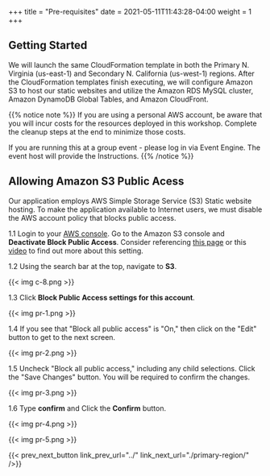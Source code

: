 +++
title = "Pre-requisites"
date =  2021-05-11T11:43:28-04:00
weight = 1
+++

## Getting Started

We will launch the same CloudFormation template in both the Primary N. Virginia (us-east-1) and Secondary N. California (us-west-1) regions. After the CloudFormation templates finish executing, we will configure Amazon S3 to host our static websites and utilize the Amazon RDS MySQL cluster, Amazon DynamoDB Global Tables, and Amazon CloudFront.

{{% notice note %}}
If you are using a personal AWS account, be aware that you will incur costs for the resources deployed in this workshop. Complete the cleanup steps at the end to minimize those costs.

If you are running this at a group event - please log in via Event Engine. The event host will provide the Instructions.
{{% /notice %}}

## Allowing Amazon S3 Public Acess

Our application employs AWS Simple Storage Service (S3) Static website hosting. To make the application available to Internet users, we must disable the AWS account policy that blocks public access.

1.1 Login to your [AWS console](https://console.aws.amazon.com/console/home#). Go to the Amazon S3 console and **Deactivate Block Public Access**. Consider referencing [this page](https://aws.amazon.com/s3/features/block-public-access/) or this [video](https://youtu.be/kMi5PSyFu8s) to find out more about this setting.

1.2 Using the search bar at the top, navigate to **S3**.

{{< img c-8.png >}}

1.3 Click **Block Public Access settings for this account**.

{{< img pr-1.png >}}

1.4 If you see that "Block all public access" is "On," then click on the "Edit" button to get to the next screen.

{{< img pr-2.png >}}

1.5 Uncheck "Block all public access," including any child selections. Click the "Save Changes" button. You will be required to confirm the changes.

{{< img pr-3.png >}}

1.6 Type **confirm** and Click the **Confirm** button.

{{< img pr-4.png >}}

{{< img pr-5.png >}}

{{< prev_next_button link_prev_url="../" link_next_url="./primary-region/" />}}
